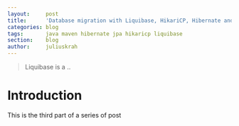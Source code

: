 ```yaml
---
layout:     post
title:      'Database migration with Liquibase, HikariCP, Hibernate and JPA'
categories: blog
tags:       java maven hibernate jpa hikaricp liquibase
section:    blog
author:     juliuskrah
---
```

> Liquibase is a ..

# Introduction
This is the third part of a series of post
